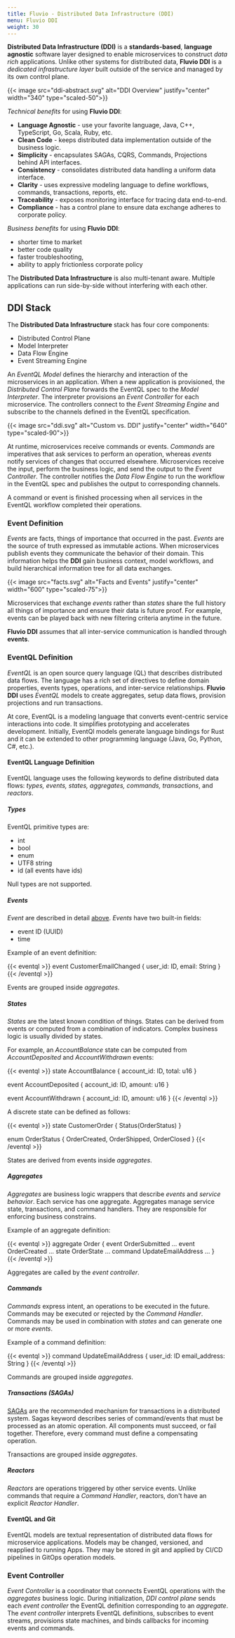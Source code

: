 ```yaml
---
title: Fluvio - Distributed Data Infrastructure (DDI)
menu: Fluvio DDI
weight: 30
---
```


**Distributed Data Infrastructure (DDI)** is a **standards-based**, **language agnostic** software layer designed to enable microservices to construct _data rich_ applications. Unlike other systems for distributed data, **Fluvio DDI** is a _dedicated infrastructure layer_ built outside of the service and managed by its own control plane.

{{< image src="ddi-abstract.svg" alt="DDI Overview" justify="center" width="340" type="scaled-50">}}

_Technical benefits_ for using **Fluvio DDI**:

* **Language Agnostic** - use your favorite language, Java, C++, TypeScript, Go, Scala, Ruby, etc.
* **Clean Code** - keeps distributed data implementation outside of the business logic.
* **Simplicity** - encapsulates SAGAs, CQRS, Commands, Projections behind API interfaces.
* **Consistency** - consolidates distributed data handling a uniform data interface.
* **Clarity** - uses expressive modeling language to define workflows, commands, transactions, reports, etc.
* **Traceability** - exposes monitoring interface for tracing data end-to-end.
* **Compliance** - has a control plane to ensure data exchange adheres to corporate policy.

_Business benefits_ for using **Fluvio DDI**:
 
* shorter time to market
* better code quality
* faster troubleshooting,
* ability to apply frictionless corporate policy

The **Distributed Data Infrastructure** is also multi-tenant aware. Multiple applications can run side-by-side without interfering with each other.

## DDI Stack

The **Distributed Data Infrastructure** stack has four core components:

* Distributed Control Plane
* Model Interpreter
* Data Flow Engine
* Event Streaming Engine

An _EventQL Model_ defines the hierarchy and interaction of the microservices in an application. When a new application is provisioned, the _Distributed Control Plane_ forwards the EventQL spec to the _Model Interpreter_. The interpreter provisions an _Event Controller_ for each microservice. The controllers connect to the _Event Streaming Engine_ and subscribe to the channels defined in the EventQL specification.

{{< image src="ddi.svg" alt="Custom vs. DDI" justify="center" width="640" type="scaled-90">}}

At runtime, microservices receive commands or events. _Commands_ are imperatives that ask services to perform an operation, whereas _events_ notify services of changes that occurred elsewhere. Microservices receive the input, perform the business logic, and send the output to the _Event Controller_. The controller notifies the _Data Flow Engine_ to run the workflow in the EventQL spec and publishes the output to corresponding channels. 

A command or event is finished processing when all services in the EventQL workflow completed their operations.

### Event Definition

_Events_ are facts, things of importance that occurred in the past. _Events_ are the source of truth expressed as immutable actions. When microservices publish events they communicate the behavior of their domain. This information helps the **DDI** gain business context, model workflows, and build hierarchical information tree for all data exchanges.

{{< image src="facts.svg" alt="Facts and Events" justify="center" width="600" type="scaled-75">}}

Microservices that exchange _events_ rather than _states_ share the full history all things of importance and ensure their data is future proof. For example, events can be played back with new filtering criteria anytime in the future.

**Fluvio DDI** assumes that all inter-service communication is handled through **events**. 


### EventQL Definition

_EventQL_ is an open source query language (QL) that describes distributed data flows. The language has a rich set of directives to define domain properties, events types, operations, and inter-service relationships. **Fluvio DDI** uses _EventQL_ models to create aggregates, setup data flows, provision projections and run transactions.

At core, EventQL is a modeling language that converts event-centric service interactions into code. It simplifies prototyping and accelerates development. Initially, EventQl models generate language bindings for Rust and it can be extended to other programming language (Java, Go, Python, C#, etc.).

#### EventQL Language Definition

EventQL language uses the following keywords to define distributed data flows: _types, events, states, aggregates, commands, transactions_, and _reactors_.


##### Types

EventQL primitive types are:

* int
* bool
* enum
* UTF8 string
* id (all events have ids)

Null types are not supported. 


##### Events

_Event_ are described in detail [above](http://localhost:1313/docs/concepts/ddi/#event-definition). _Events_ have two built-in fields:

* event ID (UUID)
* time

Example of an event definition:

{{< eventql >}}
<eql>event</eql> CustomerEmailChanged {
   user_id: ID,
   email: String
}
{{< /eventql >}}

Events are grouped inside _aggregates_.

##### States

_States_ are the latest known condition of things. States can be derived from events or computed from a combination of indicators. Complex business logic is usually divided by states.

For example, an _AccountBalance_ state can be computed from _AccountDeposited_ and _AccountWithdrawn_ events:

{{< eventql >}}
<eql>state</eql> AccountBalance {
    account_id: ID,
    total: u16
}

<eql>event</eql> AccountDeposited {
    account_id: ID,
    amount: u16
 }
 
<eql>event</eql> AccountWithdrawn {
    account_id: ID,
    amount: u16
 }
{{< /eventql >}}

A discrete state can be defined as follows:

{{< eventql >}}
<eql>state</eql> CustomerOrder {
    Status(OrderStatus)
}

<eql>enum</eql> OrderStatus {
   OrderCreated,
   OrderShipped,
   OrderClosed
}
{{< /eventql >}}

States are derived from events inside _aggregates_.


##### Aggregates

_Aggregates_ are business logic wrappers that describe _events_ and _service behavior_. Each service has one aggregate. Aggregates manage service state, transactions, and command handlers. They are responsible for enforcing business constrains.

Example of an aggregate definition:

{{< eventql >}}
<eql>aggregate</eql> Order {
    <eqk>event</eqk> OrderSubmitted ...
    <eqk>event</eqk> OrderCreated ...
    <eqk>state</eqk> OrderState ...
    <eqk>command</eqk> UpdateEmailAddress ...
}   
{{< /eventql >}}

Aggregates are called by the _event controller_.


##### Commands

_Commands_ express intent, an operations to be executed in the future. Commands may be executed or rejected by the _Command Handler_. Commands may be used in combination with _states_ and can generate one or more _events_.

Example of a command definition:

{{< eventql >}}
<eql>command</eql> UpdateEmailAddress {
    user_id: ID
    email_address: String
}
{{< /eventql >}}

Commands are grouped inside _aggregates_.


##### Transactions (SAGAs)

[SAGAs](http://www.cs.cornell.edu/andru/cs711/2002fa/reading/sagas.pdf) are the recommended mechanism for transactions in a distributed system. Sagas keyword describes series of command/events that must be processed as an atomic operation. All components must succeed, or fail together. Therefore, every command must define a compensating operation.

Transactions are grouped inside _aggregates_.

##### Reactors

_Reactors_ are operations triggered by other service events. Unlike commands that require a _Command Handler_, reactors, don't have an explicit _Reactor Handler_.


#### EventQL and Git

EventQL models are textual representation of distributed data flows for microservice applications. Models may be changed, versioned, and reapplied to running Apps. They may be stored in git and applied by CI/CD pipelines in GitOps operation models.


### Event Controller

_Event Controller_ is a coordinator that connects EventQL operations with the _aggregates_ business logic. During initialization, _DDI control plane_ sends each _event controller_ the EventQL definition corresponding to an _aggregate_. The _event controller_ interprets EventQL definitions, subscribes to event streams, provisions state machines, and binds callbacks for incoming events and commands.
